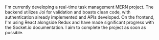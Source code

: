 I'm currently developing a real-time task management MERN project. The backend utilizes Joi for validation and boasts clean code, with authentication already implemented and APIs developed. On the frontend, I'm using React alongside Redux and have made significant progress with the Socket.io documentation. I aim to complete the project as soon as possible.
